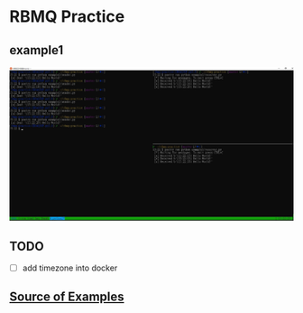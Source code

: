 # RBMQ Practice

## example1
![round robin](images/example1-round-robin.JPG)

## TODO
- [ ] add timezone into docker

## [Source of Examples](https://www.rabbitmq.com/)
